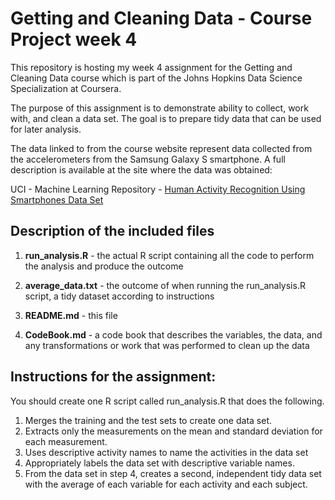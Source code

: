 # Getting and Cleaning Data - Course Project week 4

This repository is hosting my week 4 assignment for the Getting and Cleaning Data course which is part of the Johns Hopkins Data Science Specialization at Coursera.

The purpose of this assignment is to demonstrate ability to collect, work with, and clean a data set. The goal is to prepare tidy data that can be used for later analysis.

The data linked to from the course website represent data collected from the accelerometers from the Samsung Galaxy S smartphone. A full description is available at the site where the data was obtained:

UCI - Machine Learning Repository - 
[Human Activity Recognition Using Smartphones Data Set](http://archive.ics.uci.edu/ml/datasets/Human+Activity+Recognition+Using+Smartphones)



## Description of the included files

1. **run_analysis.R** - the actual R script containing all the code to perform the analysis and produce the outcome

1. **average_data.txt** - the outcome of when running the run_analysis.R script, a tidy dataset according to instructions 

1. **README.md** - this file

1. **CodeBook.md** - a code book that describes the variables, the data, and any transformations or work that was performed to clean up the data


## Instructions for the assignment:

You should create one R script called run_analysis.R that does the following.

1. Merges the training and the test sets to create one data set.
1. Extracts only the measurements on the mean and standard deviation for each measurement.
1. Uses descriptive activity names to name the activities in the data set
1. Appropriately labels the data set with descriptive variable names.
1. From the data set in step 4, creates a second, independent tidy data set with the average of each variable for each activity and each subject.

